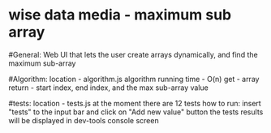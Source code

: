 # wise data media - maximum sub array

#General:
Web UI that lets the user create arrays dynamically, and find the maximum sub-array

#Algorithm:
location - algorithm.js
algorithm running time  - O(n)
get - array
return - start index, end index, and the max sub-array value

#tests:
location - tests.js
at the moment there are 12 tests
how to run: insert "tests" to the input bar and click on "Add new value" button
the tests results will be displayed in dev-tools console screen
